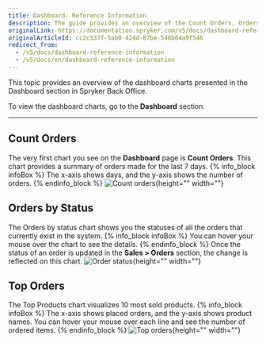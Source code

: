 ```yaml
---
title: Dashboard- Reference Information
description: The guide provides an overview of the Count Orders, Orders by Status, and Top Orders charts you can see when working from the Dashboard.
originalLink: https://documentation.spryker.com/v5/docs/dashboard-reference-information
originalArticleId: cc2c537f-5ab0-424d-87be-546b64a9f546
redirect_from:
  - /v5/docs/dashboard-reference-information
  - /v5/docs/en/dashboard-reference-information
---
```


This topic provides an overview of the dashboard charts presented in the Dashboard section in Spryker Back Office.

To view the dashboard charts, go to the **Dashboard** section.
***
## Count Orders
The very first chart you see on the **Dashboard** page is **Count Orders**. This chart provides a summary of orders made for the last 7 days. 
{% info_block infoBox %}
The x-axis shows days, and the y-axis shows the number of orders.
{% endinfo_block %}
![Count orders](https://spryker.s3.eu-central-1.amazonaws.com/docs/User+Guides/Back+Office+User+Guides/Dashboard/count-orders.png){height="" width=""}

## Orders by Status
The Orders by status chart shows you the statuses of all the orders that currently exist in the system. 
{% info_block infoBox %}
You can hover your mouse over the chart to see the details. 
{% endinfo_block %}
Once the status of an order is updated in the **Sales > Orders** section, the change is reflected on this chart.
![Order status](https://spryker.s3.eu-central-1.amazonaws.com/docs/User+Guides/Back+Office+User+Guides/Dashboard/orders-status.png){height="" width=""}

## Top Orders
The Top Products chart visualizes 10 most sold products. 
{% info_block infoBox %}
The x-axis shows placed orders, and the y-axis shows product names. You can hover your mouse over each line and see the number of ordered items.
{% endinfo_block %}
![Top orders](https://spryker.s3.eu-central-1.amazonaws.com/docs/User+Guides/Back+Office+User+Guides/Dashboard/top-orders.png){height="" width=""}

